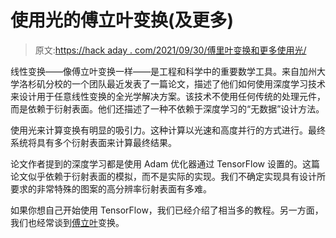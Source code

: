 # 使用光的傅立叶变换(及更多)

> 原文:[https://hack aday . com/2021/09/30/傅里叶变换和更多使用光/](https://hackaday.com/2021/09/30/fourier-transforms-and-more-using-light/)

线性变换——像傅立叶变换一样——是工程和科学中的重要数学工具。来自加州大学洛杉矶分校的一个团队最近发表了一篇论文，描述了他们如何使用深度学习技术来设计用于任意线性变换的全光学解决方案。该技术不使用任何传统的处理元件，而是依赖于衍射表面。他们还描述了一种不依赖于深度学习的“无数据”设计方法。

使用光来计算变换有明显的吸引力。这种计算以光速和高度并行的方式进行。最终系统将具有多个衍射表面来计算最终结果。

论文作者提到的深度学习都是使用 Adam 优化器通过 TensorFlow 设置的。这篇论文似乎依赖于衍射表面的模拟，而不是实际的实现。我们不确定实现具有设计所要求的非常特殊的图案的高分辨率衍射表面有多难。

如果你想自己开始使用 TensorFlow，我们已经介绍了相当多的教程。另一方面，我们也经常谈到[傅立叶](https://hackaday.com/2019/07/13/fourier-explained-3blue1brown-style/)变换。